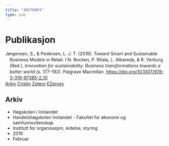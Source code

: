 ```yaml
---
title: "4DV7KNP4"
type: pub
---
```

<h1>Publikasjon</h1>
<article id="csl-bib-container-4DV7KNP4" class="csl-bib-container">
  <div class="csl-bib-body" style="line-height: 1.35; padding-left: 1em; text-indent:-1em;">
  <div class="csl-entry">J&#xF8;rgensen, S., &amp; Pedersen, L. J. T. (2019). Toward Smart and Sustainable Business Models in Retail. I N. Bocken, P. Ritala, L. Albareda, &amp; R. Verburg (Red.), <i>Innovation for sustainability: Business transformations towards a better world</i> (s. 177&#x2013;192). Palgrave Macmillan. <a href="https://doi.org/10.1007/978-3-319-97385-2_10">https://doi.org/10.1007/978-3-319-97385-2_10</a></div>
</div>
  <div class="csl-bib-buttons">
    <a href="#taxonomy-article-4DV7KNP4" class="csl-bib-button">Arkiv</a>
    <a href alt="Cristin URL" class="csl-bib-button">Cristin</a>
    <a href alt="Zotero URL" class="csl-bib-button">Zotero</a>
    <a href="http://ezproxy.inn.no/login?url=https://doi.org/10.1007/978-3-319-97385-2_10" class="csl-bib-button">EZproxy</a>
  </div>
  <div id="csl-bib-meta-container-4DV7KNP4"></div>
</article>
<div id="csl-bib-meta-4DV7KNP4" class="csl-bib-meta">
  <article id="taxonomy-article-4DV7KNP4" class="taxonomy-article">
    <h1>Arkiv</h1>
    <ul>
      <li>Høgskolen i Innlandet</li>
      <li>Handelshøgskolen Innlandet - Fakultet for økonomi og samfunnsvitenskap</li>
      <li>Institutt for organisasjon, ledelse, styring</li>
      <li>2019</li>
      <li>Februar</li>
    </ul>
  </article>
</div>
